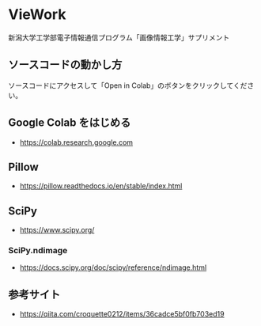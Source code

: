 # VieWork
新潟大学工学部電子情報通信プログラム「画像情報工学」サプリメント

## ソースコードの動かし方
ソースコードにアクセスして「Open in Colab」のボタンをクリックしてください。

## Google Colab をはじめる
- https://colab.research.google.com

## Pillow
- https://pillow.readthedocs.io/en/stable/index.html

## SciPy
- https://www.scipy.org/

### SciPy.ndimage 
- https://docs.scipy.org/doc/scipy/reference/ndimage.html

## 参考サイト
- https://qiita.com/croquette0212/items/36cadce5bf0fb703ed19
